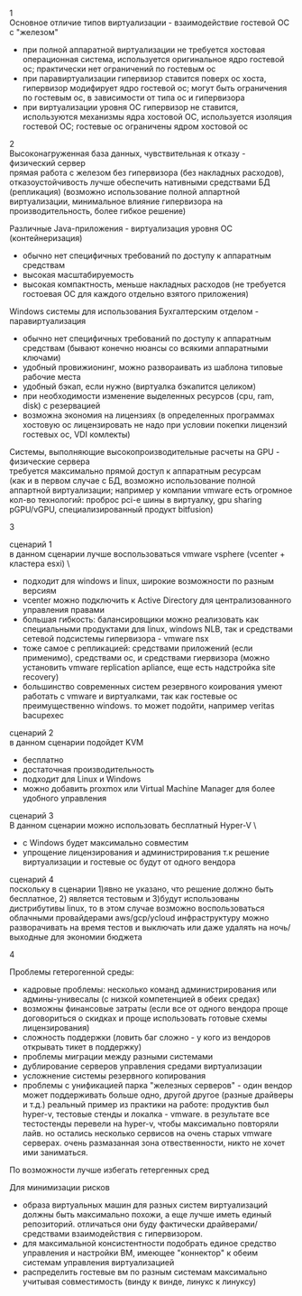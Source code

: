 1 \
Основное отличие типов виртуализации - взаимодействие гостевой ОС с "железом"
- при полной аппаратной виртуализации не требуется хостовая операционная система, используется оригинальное ядро гостевой ос; практически нет ограничений по гостевым ос
- при паравиртуализации гипервизор ставится поверх ос хоста, гипервизор модифирует ядро гостевой ос; могут быть ограничения по гостевым ос, в зависимости от типа ос и гипервизора
- при виртуализации уровня ОС гипервизор не ставится, используются механизмы ядра хостовой ОС, используется изоляция гостевой ОС; гостевые ос ограничены ядром хостовой ос

2 \
Высоконагруженная база данных, чувствительная к отказу - физический сервер \
прямая работа с железом без гипервизора (без накладных расходов), отказоустойчивость лучше обеспечить нативными средствами БД (репликация)
(возможно использование полной аппартной виртуализации, минимальное влияние гипервизора на производительность, более гибкое решение)
         
Различные Java-приложения - виртуализация уровня ОС (контейнеризация)
- обычно нет специфичных требований по доступу к аппаратным средствам
- высокая масштабируемость
- высокая компактность, меньше накладных расходов (не требуется гостоевая ОС для каждого отдельно взятого приложения)

Windows системы для использования Бухгалтерским отделом - паравиртуализация
- обычно нет специфичных требований по доступу к аппаратным средствам (бывают конечно нюансы со всякими аппаратными ключами)
- удобный провижионинг, можно развораивать из шаблона типовые рабочие места
- удобный бэкап, если нужно (виртуалка бэкапится целиком)
- при необходимости изменение выделенных ресурсов (cpu, ram, disk) c резервацией
- возможна экономия на лицензиях (в определенных программах хостовую ос лицензировать не надо при условии покeпки лицензий гостевых ос, VDI комлекты)

Системы, выполняющие высокопроизводительные расчеты на GPU - физические сервера \
требуется максимально прямой доступ к аппаратным ресурсам \
(как и в первом случае с БД, возможно использование полной аппартной виртуализации; например у компании vmware есть огромное кол-во технологий: проброс pci-e шины в виртуалку, gpu sharing pGPU/vGPU, специализированный продукт bitfusion)

3

сценарий 1 \
в данном сценарии лучше воспользоваться vmware vsphere (vcenter + кластера esxi) \
- подходит для windows и linux, широкие возможности по разным версиям 
- vcenter можно подключить к Active Directory для централизованного управления правами 
- большая гибкость: балансировщики можно реализовать как специальными продуктами для linux, windows NLB, так и средствами сетевой подсистемы гипервизора - vmware nsx
- тоже самое с репликацией: средствами приложений (если применимо), средствами ос, и средствами гиервизора (можно установить vmware replication apliance, еще есть надстройка site recovery)
- большинство современных систем резервного коирования умеют работать с vmware и виртуалками, так как гостевые ос преимущественно windows. то может подойти, например veritas bacupexec

сценарий 2 \
в данном сценарии подойдет KVM
- бесплатно
- достаточная производительность
- подходит для Linux и Windows
- можно добавить proxmox или Virtual Machine Manager для более удобного управления
    
сценарий 3 \
В данном сценарии можно использовать бесплатный Hyper-V \
- с Windows будет максимально совместим
- упрощение лицензирования и администрирования т.к решение виртуализации и гостевые ос будут от одного вендора
       
сценарий 4 \
поскольку в сценарии 1)явно не указано, что решение должно быть бесплатное, 2) является тестовым и 3)будут использованы дистрибутивы linux, то в этом случае возможно воспользоваться облачными провайдерами aws/gcp/ycloud
инфраструктуру можно разворачивать на время тестов и выключать или даже удалять на ночь/выходные для экономии бюджета

4

Проблемы гетерогенной среды:
- кадровые проблемы: несколько команд администрирования или админы-унивесалы (с низкой компетенцией в обеих средах)
- возможны финансовые затраты (если все от одного вендора проще договориться о скидках и проще использовать готовые схемы лицензирования) 
- сложность поддержки (ловить баг сложно - у кого из вендоров открывать тикет в поддержку)
- проблемы миграции между разными системами 
- дублирование серверов управления средами виртуализации
- усложнение системы резервного копирования
- проблемы с унификацией парка "железных серверов" - один вендор может поддерживать больше одно, другой другое (разные драйверы и т.д.)
реальный пример из практики на работе: продуктив  был hyper-v, тестовые стенды и локалка - vmware. в результате все тестостенды перевели на hyper-v, чтобы максимально повторяли лайв. но остались несколько сервисов на очень старых vmware серверах. очень размазанная зона отвественности, никто не хочет ими заниматься.

По возможности лучше избегать гетергенных сред

Для минимизации рисков 
- образа виртуальных машин для разных систем виртуализаций должны быть максимально похожи, а еще лучше иметь единый репозиторий. отличаться они буду фактически драйверами/средствами взаимодействия с гипервизором. 
- для максимальной консистентности подобрать единое средство управления и настройки ВМ, имеющее "коннектор" к обеим системам управления виртуализацией
- распределить гостевые вм по разным системам максимально учитывая совместимость (винду к винде, линукс к линуксу)




